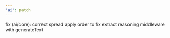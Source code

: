 ```yaml
---
'ai': patch
---
```


fix (ai/core): correct spread apply order to fix extract reasoning middleware with generateText
